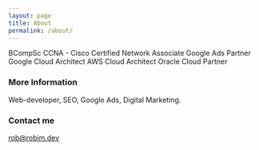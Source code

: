 ```yaml
---
layout: page
title: About
permalink: /about/
---
```


BCompSc
CCNA - Cisco Certified Network Associate
Google Ads Partner
Google Cloud Architect
AWS Cloud Architect
Oracle Cloud Partner


### More Information

Web-developer, SEO, Google Ads, Digital Marketing.

### Contact me

[rob@robim.dev](rob@robim.dev)